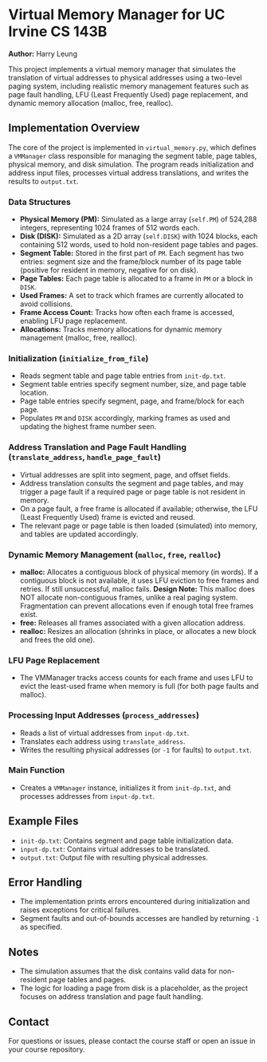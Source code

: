 # Virtual Memory Manager for UC Irvine CS 143B

**Author:** Harry Leung

This project implements a virtual memory manager that simulates the translation of virtual addresses to physical addresses using a two-level paging system, including realistic memory management features such as page fault handling, LFU (Least Frequently Used) page replacement, and dynamic memory allocation (malloc, free, realloc).

## Implementation Overview

The core of the project is implemented in `virtual_memory.py`, which defines a `VMManager` class responsible for managing the segment table, page tables, physical memory, and disk simulation. The program reads initialization and address input files, processes virtual address translations, and writes the results to `output.txt`.

### Data Structures
- **Physical Memory (PM):** Simulated as a large array (`self.PM`) of 524,288 integers, representing 1024 frames of 512 words each.
- **Disk (DISK):** Simulated as a 2D array (`self.DISK`) with 1024 blocks, each containing 512 words, used to hold non-resident page tables and pages.
- **Segment Table:** Stored in the first part of `PM`. Each segment has two entries: segment size and the frame/block number of its page table (positive for resident in memory, negative for on disk).
- **Page Tables:** Each page table is allocated to a frame in `PM` or a block in `DISK`.
- **Used Frames:** A set to track which frames are currently allocated to avoid collisions.
- **Frame Access Count:** Tracks how often each frame is accessed, enabling LFU page replacement.
- **Allocations:** Tracks memory allocations for dynamic memory management (malloc, free, realloc).

### Initialization (`initialize_from_file`)
- Reads segment table and page table entries from `init-dp.txt`.
- Segment table entries specify segment number, size, and page table location.
- Page table entries specify segment, page, and frame/block for each page.
- Populates `PM` and `DISK` accordingly, marking frames as used and updating the highest frame number seen.

### Address Translation and Page Fault Handling (`translate_address`, `handle_page_fault`)
- Virtual addresses are split into segment, page, and offset fields.
- Address translation consults the segment and page tables, and may trigger a page fault if a required page or page table is not resident in memory.
- On a page fault, a free frame is allocated if available; otherwise, the LFU (Least Frequently Used) frame is evicted and reused.
- The relevant page or page table is then loaded (simulated) into memory, and tables are updated accordingly.

### Dynamic Memory Management (`malloc`, `free`, `realloc`)
- **malloc:** Allocates a contiguous block of physical memory (in words). If a contiguous block is not available, it uses LFU eviction to free frames and retries. If still unsuccessful, malloc fails. **Design Note:** This malloc does NOT allocate non-contiguous frames, unlike a real paging system. Fragmentation can prevent allocations even if enough total free frames exist.
- **free:** Releases all frames associated with a given allocation address.
- **realloc:** Resizes an allocation (shrinks in place, or allocates a new block and frees the old one).

### LFU Page Replacement
- The VMManager tracks access counts for each frame and uses LFU to evict the least-used frame when memory is full (for both page faults and malloc).

### Processing Input Addresses (`process_addresses`)
- Reads a list of virtual addresses from `input-dp.txt`.
- Translates each address using `translate_address`.
- Writes the resulting physical addresses (or `-1` for faults) to `output.txt`.

### Main Function
- Creates a `VMManager` instance, initializes it from `init-dp.txt`, and processes addresses from `input-dp.txt`.

## Example Files
- `init-dp.txt`: Contains segment and page table initialization data.
- `input-dp.txt`: Contains virtual addresses to be translated.
- `output.txt`: Output file with resulting physical addresses.

## Error Handling
- The implementation prints errors encountered during initialization and raises exceptions for critical failures.
- Segment faults and out-of-bounds accesses are handled by returning `-1` as specified.

## Notes
- The simulation assumes that the disk contains valid data for non-resident page tables and pages.
- The logic for loading a page from disk is a placeholder, as the project focuses on address translation and page fault handling.

## Contact
For questions or issues, please contact the course staff or open an issue in your course repository.